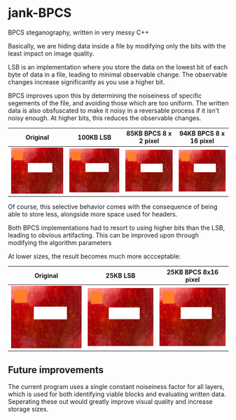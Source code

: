 # jank-BPCS
BPCS steganography, written in very messy C++

Basically, we are hiding data inside a file by modifying only the bits with the least impact on image quality.



LSB is an implementation where you store the data on the lowest bit of each byte of data in a file, leading to minimal observable change. The observable changes increase significantly as you use a higher bit.

BPCS improves upon this by determining the noiseiness of specific segements of the file, and avoiding those which are too uniform. The written data is also obsfuscated to make it noisy in a reversable process if it isn't noisy enough. At higher bits, this reduces the observable changes.

| Original | 100KB LSB | 85KB BPCS 8 x 2 pixel | 94KB BPCS 8 x 16 pixel |
|---|---|---|---|
| ![alt text](https://github.com/plebbbb/jank-BPCS/blob/main/original_image.bmp) | ![alt text](https://github.com/plebbbb/jank-BPCS/blob/main/100kb_LSB_output.bmp) | ![alt text](https://github.com/plebbbb/jank-BPCS/blob/main/85kb_2pxh_0.3A.bmp) | ![alt text](https://github.com/plebbbb/jank-BPCS/blob/main/94kb_16pxh_0.3A.bmp) |

Of course, this selective behavior comes with the consequence of being able to store less, alongside more space used for headers. 

Both BPCS implementations had to resort to using higher bits than the LSB, leading to obvious artifacting. This can be improved upon through modifying the algorithm parameters



At lower sizes, the result becomes much more accceptable:

| Original | 25KB LSB | 25KB BPCS 8x16 pixel |
|---|---|---|
| ![alt text](https://github.com/plebbbb/jank-BPCS/blob/main/original_image.bmp) | ![alt text](https://github.com/plebbbb/jank-BPCS/blob/main/25kb_LSB_output.bmp) | ![alt text](https://github.com/plebbbb/jank-BPCS/blob/main/25kb_16pxh_0.4A.bmp) |

## Future improvements
The current program uses a single constant noiseiness factor for all layers, which is used for both identifying viable blocks and evaluating written data.
Seperating these out would greatly improve visual quality and increase storage sizes. 
